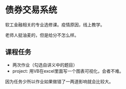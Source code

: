 # 债券交易系统
软工金融相关的专业选修课。疫情原因，线上教学。

老师人挺油麦的，但是给分不怎么样。
## 课程任务
* 两次作业（勾选自讲义中的题目）
* project: 用VB在excel里面写一个图表可视化，会者不难。

因为任务少所以作业如果做错了一两道影响就会比较大。
